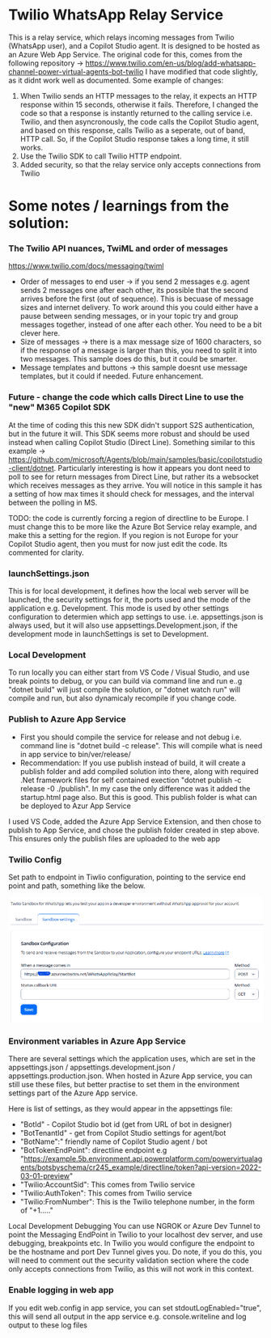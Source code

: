 # Twilio WhatsApp Relay Service
This is a relay service, which relays incoming messages from Twilio (WhatsApp user), and a Copilot Studio agent. It is designed to be hosted as an Azure Web App Service.
The original code for this, comes from the following repository -> https://www.twilio.com/en-us/blog/add-whatsapp-channel-power-virtual-agents-bot-twilio
I have modified that code slightly, as it didnt work well as documented. Some example of changes: 

1. When Twilio sends an HTTP messages to the relay, it expects an HTTP response within 15 seconds, otherwise it fails. Therefore, I changed the code so that a response is instantly returned to the calling service i.e. Twilio, and then asyncronously, the code calls the Copilot Studio agent, and based on this response, calls Twilio as a seperate, out of band, HTTP call. So, if the Copilot Studio response takes a long time, it still works.
2. Use the Twilio SDK to call Twilio HTTP endpoint.
3. Added security, so that the relay service only accepts connections from Twilio

# Some notes / learnings from the solution:

### The Twilio API nuances, TwiML and order of messages
https://www.twilio.com/docs/messaging/twiml

- Order of messages to end user -> if you send 2 messages e.g. agent sends 2 messages one after each other, its possible that the second arrives before the first (out of sequence). This is becuase of message sizes and internet delivery. To work around this you could either have a pause between sending messages, or in your topic try and group messages together, instead of one after each other. You need to be a bit clever here.
- Size of messages -> there is a max message size of 1600 characters, so if the response of a message is larger than this, you need to split it into two messages. This sample does do this, but it could be smarter.
- Message templates and buttons -> this sample doesnt use message templates, but it could if needed. Future enhancement.

### Future - change the code which calls Direct Line to use the "new" M365 Copilot SDK

At the time of coding this this new SDK didn't support S2S authentication, but in the future it will. This SDK seems more robust and should be used instead when calling Copilot Studio (Direct Line). Something similar to this example -> https://github.com/microsoft/Agents/blob/main/samples/basic/copilotstudio-client/dotnet.
Particularly interesting is how it appears you dont need to poll to see for return messages from Direct Line, but rather its a websocket which receives messages as they arrive. You will notice in this sample it has a setting of how max times it should check for messages, and the interval between the polling in MS.

TODO: the code is currently forcing a region of directline to be Europe. I must change this to be more like the Azure Bot Service relay example, and make this a setting for the region. If you region is not Europe for your Copilot Studio agent, then you must for now just edit the code. Its commented for clarity.

### launchSettings.json

This is for local development, it defines how the local web server will be launched, the security settings for it, the ports used and the mode of the application e.g. Development. This mode is used by other settings configuration to determien which app settings to use. i.e. appsettings.json is always used, but it will also use appsettings.Development.json, if the development mode in launchSettings is set to Development.

### Local Development

To run locally you can either start from VS Code / Visual Studio, and use break points to debug, or you can build via command line and run e..g "dotnet build" will just compile the solution, or "dotnet watch run" will compile and run, but also dynamicaly recompile if you change code.

### Publish to Azure App Service

 - First you should compile the service for release and not debug i.e. command line is "dotnet build -c release". This will compile what is need in app service to bin/ver/release/
 - Recommendation: If you use publish instead of build, it will create a publish folder and add compiled solution into there, along with required .Net framework files for self contained exection "dotnet publish -c release -0 ./publish". In my case the only difference was it added the startup.html page also. But this is good. This publish folder is what can be deployed to Azur App Service

I used VS Code, added the Azure App Service Extension, and then chose to publish to App Service, and chose the publish folder created in step above. This ensures only the publish files are uploaded to the web app

### Twilio Config

Set path to endpoint in Tiwlio configuration, pointing to the service end point and path, something like the below.

![Twilio Config](https://github.com/m-odonovan/copilot-studio-relays/blob/main/Twilio%20WhatsApp%20Relay/images/TwilioConfig.png?raw=true "Twilio Config")

### Environment variables in Azure App Service

There are several settings which the application uses, which are set in the appsettings.json / appsettings.development.json / appsettings.production.json. When hosted in Azure App service, you can still use these files, but better practise to set them in the environment settings part of the Azure App service.

Here is list of settings, as they would appear in the appsettings file:

- "BotId" - Copilot Studio bot id (get from URL of bot in designer)
- "BotTenantId" - get from Copilot Studio settings for agent/bot
- "BotName":" friendly name of Copilot Studio agent / bot
- "BotTokenEndPoint": directline endpoint e.g "https://example.5b.environment.api.powerplatform.com/powervirtualagents/botsbyschema/cr245_example/directline/token?api-version=2022-03-01-preview"
- "Twilio:AccountSid": This comes from Twilio service
- "Twilio:AuthToken": This comes from Twilio service
- "Twilio:FromNumber": This is the Twilio telephone number, in the form of "+1....."

Local Development Debugging
You can use NGROK or Azure Dev Tunnel to point the Messaging EndPoint in Twilio to your localhost dev server, and use debugging, breakpoints etc. In Twilio you would configure the endpoint to be the hostname and port Dev Tunnel gives you. Do note, if you do this, you will need to comment out the security validation section where the code only accepts connections from Twilio, as this will not work in this context.


### Enable logging in web app

If you edit web.config in app service, you can set stdoutLogEnabled="true", this will send all output in the app service e.g. console.writeline and log output to these log files

